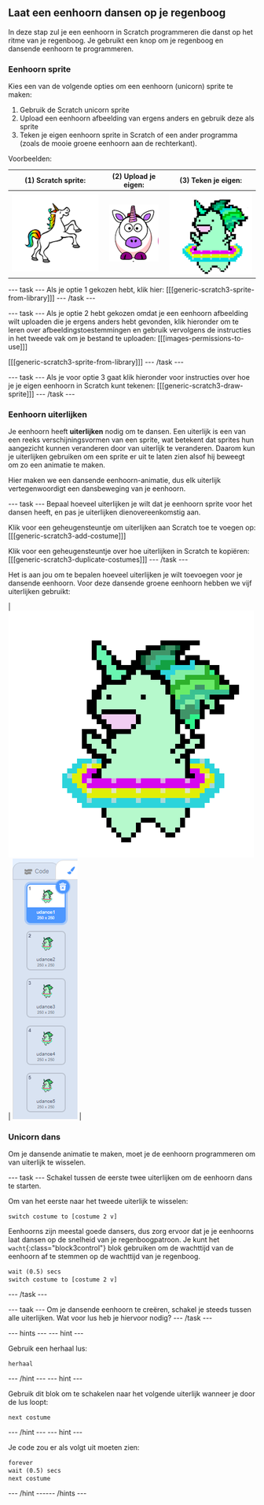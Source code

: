 ## Laat een eenhoorn dansen op je regenboog

In deze stap zul je een eenhoorn in Scratch programmeren die danst op het ritme van je regenboog. Je gebruikt een knop om je regenboog en dansende eenhoorn te programmeren.

### Eenhoorn sprite

Kies een van de volgende opties om een eenhoorn (unicorn) sprite te maken:

1. Gebruik de Scratch unicorn sprite
2. Upload een eenhoorn afbeelding van ergens anders en gebruik deze als sprite
3. Teken je eigen eenhoorn sprite in Scratch of een ander programma (zoals de mooie groene eenhoorn aan de rechterkant).

Voorbeelden:

|              (1) Scratch sprite:               |          (2) Upload je eigen:          |              (3) Teken je eigen:              |
|:----------------------------------------------:|:--------------------------------------:|:---------------------------------------------:|
| ![Scratch eenhoorn](images/scratchunicorn.png) | ![Web eenhoorn](images/webunicorn.png) | ![Getekende eenhoorn](images/drawunicorn.png) |

--- task --- Als je optie 1 gekozen hebt, klik hier: 
[[[generic-scratch3-sprite-from-library]]] 
--- /task ---

--- task --- Als je optie 2 hebt gekozen omdat je een eenhoorn afbeelding wilt uploaden die je ergens anders hebt gevonden, klik hieronder om te leren over afbeeldingstoestemmingen en gebruik vervolgens de instructies in het tweede vak om je bestand te uploaden: 
[[[images-permissions-to-use]]]

[[[generic-scratch3-sprite-from-library]]] 
--- /task ---

--- task --- Als je voor optie 3 gaat klik hieronder voor instructies over hoe je je eigen eenhoorn in Scratch kunt tekenen: 
[[[generic-scratch3-draw-sprite]]] 
--- /task ---

### Eenhoorn uiterlijken

Je eenhoorn heeft **uiterlijken** nodig om te dansen. Een uiterlijk is een van een reeks verschijningsvormen van een sprite, wat betekent dat sprites hun aangezicht kunnen veranderen door van uiterlijk te veranderen. Daarom kun je uiterlijken gebruiken om een sprite er uit te laten zien alsof hij beweegt om zo een animatie te maken.

Hier maken we een dansende eenhoorn-animatie, dus elk uiterlijk vertegenwoordigt een dansbeweging van je eenhoorn.

--- task --- Bepaal hoeveel uiterlijken je wilt dat je eenhoorn sprite voor het dansen heeft, en pas je uiterlijken dienovereenkomstig aan.

Klik voor een geheugensteuntje om uiterlijken aan Scratch toe te voegen op: 
[[[generic-scratch3-add-costume]]]

Klik voor een geheugensteuntje over hoe uiterlijken in Scratch te kopiëren: 
[[[generic-scratch3-duplicate-costumes]]] 
--- /task ---

Het is aan jou om te bepalen hoeveel uiterlijken je wilt toevoegen voor je dansende eenhoorn. Voor deze dansende groene eenhoorn hebben we vijf uiterlijken gebruikt:

| ![Dancing Unicorn Gif](images/dancingunicorn.gif) | ![Five Costumes](images/fivecostumes.png) |

### Unicorn dans

Om je dansende animatie te maken, moet je de eenhoorn programmeren om van uiterlijk te wisselen.

--- task --- Schakel tussen de eerste twee uiterlijken om de eenhoorn dans te starten.

Om van het eerste naar het tweede uiterlijk te wisselen:

```blocks3
switch costume to [costume 2 v]
```

Eenhoorns zijn meestal goede dansers, dus zorg ervoor dat je je eenhoorns laat dansen op de snelheid van je regenboogpatroon. Je kunt het `wacht`{:class="block3control"} blok gebruiken om de wachttijd van de eenhoorn af te stemmen op de wachttijd van je regenboog.

```blocks3
wait (0.5) secs
switch costume to [costume 2 v]
```

--- /task ---

--- taak --- Om je dansende eenhoorn te creëren, schakel je steeds tussen alle uiterlijken. Wat voor lus heb je hiervoor nodig? --- /task ---

--- hints ---
 --- hint ---

Gebruik een herhaal lus:

```blocks3
herhaal
```

--- /hint --- --- hint ---

Gebruik dit blok om te schakelen naar het volgende uiterlijk wanneer je door de lus loopt:

```blocks3
next costume
```

--- /hint --- --- hint ---

Je code zou er als volgt uit moeten zien:

```blocks3
forever
wait (0.5) secs
next costume
```

--- /hint ------ /hints ---